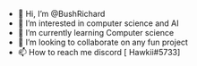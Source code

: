 - 👋 Hi, I’m @BushRichard
- 👀 I’m interested in computer science and AI
- 🌱 I’m currently learning Computer science 
- 💞️ I’m looking to collaborate on any fun project
- 📫 How to reach me discord [ Hawkii#5733]

<!---
BushRichard/BushRichard is a ✨ special ✨ repository because its `README.md` (this file) appears on your GitHub profile.
You can click the Preview link to take a look at your changes.
--->
